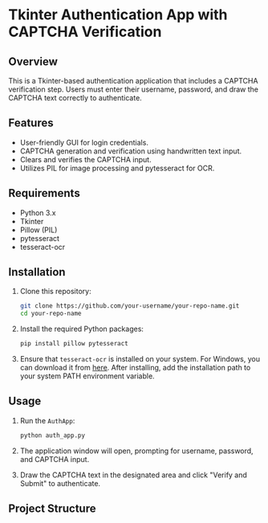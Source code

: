 # Tkinter Authentication App with CAPTCHA Verification

## Overview

This is a Tkinter-based authentication application that includes a CAPTCHA verification step. Users must enter their username, password, and draw the CAPTCHA text correctly to authenticate.

## Features

- User-friendly GUI for login credentials.
- CAPTCHA generation and verification using handwritten text input.
- Clears and verifies the CAPTCHA input.
- Utilizes PIL for image processing and pytesseract for OCR.

## Requirements

- Python 3.x
- Tkinter
- Pillow (PIL)
- pytesseract
- tesseract-ocr

## Installation

1. Clone this repository:
    ```sh
    git clone https://github.com/your-username/your-repo-name.git
    cd your-repo-name
    ```

2. Install the required Python packages:
    ```sh
    pip install pillow pytesseract
    ```

3. Ensure that `tesseract-ocr` is installed on your system. For Windows, you can download it from [here](https://github.com/tesseract-ocr/tesseract/wiki). After installing, add the installation path to your system PATH environment variable.

## Usage

1. Run the `AuthApp`:
    ```sh
    python auth_app.py
    ```

2. The application window will open, prompting for username, password, and CAPTCHA input.

3. Draw the CAPTCHA text in the designated area and click "Verify and Submit" to authenticate.

## Project Structure


